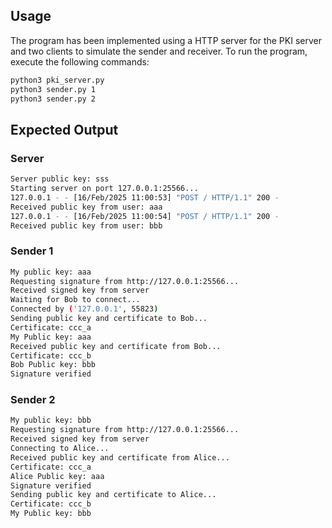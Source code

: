 ## Usage

The program has been implemented using a HTTP server for the PKI server and two clients to simulate the sender and receiver.
To run the program, execute the following commands:

```bash
python3 pki_server.py 
python3 sender.py 1
python3 sender.py 2
```

## Expected Output

### Server

```bash
Server public key: sss
Starting server on port 127.0.0.1:25566...
127.0.0.1 - - [16/Feb/2025 11:00:53] "POST / HTTP/1.1" 200 -
Received public key from user: aaa
127.0.0.1 - - [16/Feb/2025 11:00:54] "POST / HTTP/1.1" 200 -
Received public key from user: bbb
```

### Sender 1

```bash
My public key: aaa
Requesting signature from http://127.0.0.1:25566...
Received signed key from server
Waiting for Bob to connect...
Connected by ('127.0.0.1', 55823)
Sending public key and certificate to Bob...
Certificate: ccc_a
My Public key: aaa
Received public key and certificate from Bob...
Certificate: ccc_b
Bob Public key: bbb
Signature verified
```

### Sender 2

```bash
My public key: bbb
Requesting signature from http://127.0.0.1:25566...
Received signed key from server
Connecting to Alice...
Received public key and certificate from Alice...
Certificate: ccc_a
Alice Public key: aaa
Signature verified
Sending public key and certificate to Alice...
Certificate: ccc_b
My Public key: bbb
```